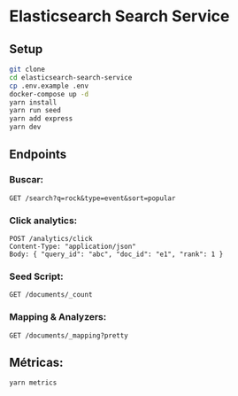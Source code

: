 # Elasticsearch Search Service

## Setup

```bash
git clone 
cd elasticsearch-search-service
cp .env.example .env
docker-compose up -d
yarn install
yarn run seed
yarn add express
yarn dev
```

## Endpoints

### Buscar:
```
GET /search?q=rock&type=event&sort=popular

```

### Click analytics:
```
POST /analytics/click
Content-Type: "application/json"
Body: { "query_id": "abc", "doc_id": "e1", "rank": 1 }
```

### Seed Script:
```
GET /documents/_count

```

### Mapping & Analyzers:
```
GET /documents/_mapping?pretty

```

## Métricas:
```bash
yarn metrics
```
